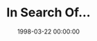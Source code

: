 ---
layout: series
series: "In Search Of..."
permalink: "/in-search-of/"
title: "In Search Of..."
date: 1998-03-22 00:00:00
endDate: 1998-04-19 00:00:00
description: "We answer the top five questions about Christianity. "
src: "http://s3.amazonaws.com/crossroads-media/images/legacy/content/GenericCrnerSign.jpg"
---